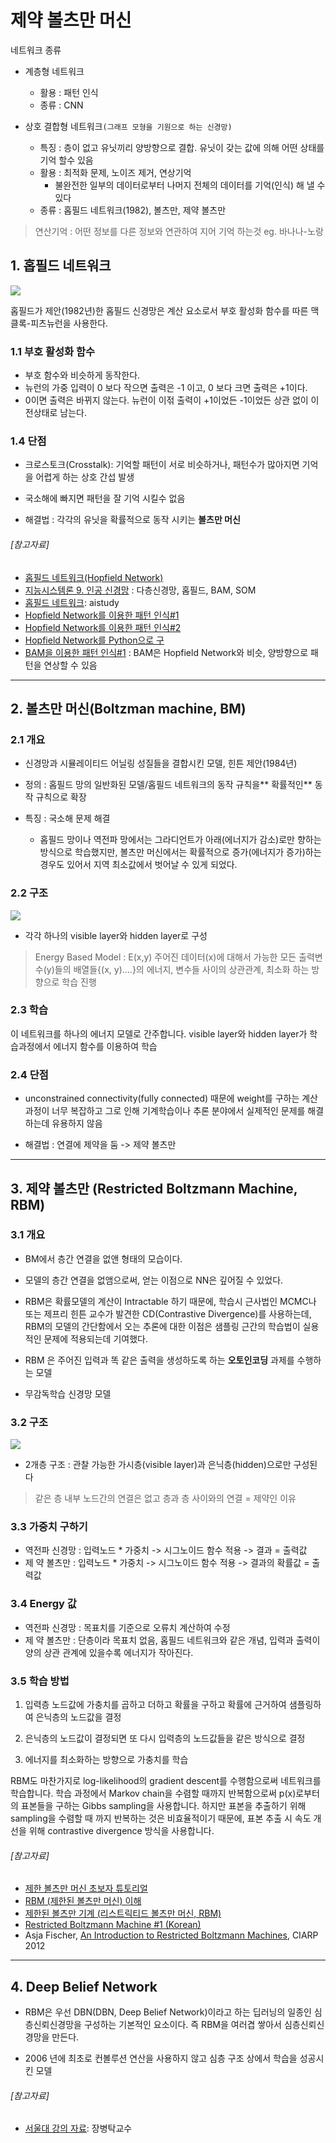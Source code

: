 # 제약 볼츠만 머신 

네트워크 종류 
- 계층형 네트워크 
    - 활용 : 패턴 인식
    - 종류 : CNN

- 상호 결합형 네트워크`(그래프 모형을 기원으로 하는 신경망)`
    - 특징 : 층이 없고 유닛끼리 양방향으로 결합. 유닛이 갖는 값에 의해 어떤 상태를 기억 할수 있음
    - 활용 : 최적화 문제, 노이즈 제거, 연상기억 
        - 불완전한 일부의 데이터로부터 나머지 전체의 데이터를 기억(인식) 해 낼 수 있다
    - 종류 : 홉필드 네트워크(1982), 볼츠만, 제약 볼츠만 

> 연산기억 : 어떤 정보를 다른 정보와 연관하여 지어 기억 하는것 eg. 바나나-노랑



## 1. 홉필드 네트워크 

![](https://i.imgur.com/aXzW4Yy.png)


홉필드가 제안(1982년)한 홉필드 신경망은 계산 요소로서 부호 활성화 함수를 따른 맥클록-피츠뉴런을 사용한다.

### 1.1 부호 활성화 함수
- 부호 함수와 비슷하게 동작한다.
- 뉴런의 가중 입력이 0 보다 작으면 출력은 -1 이고, 0 보다 크면 출력은 +1이다.
- 0이면 출력은 바뀌지 않는다. 뉴런이 이젂 출력이 +1이었든 -1이었든 상관 없이 이전상태로 남는다. 


### 1.4 단점 

- 크로스토크(Crosstalk): 기억할 패턴이 서로 비슷하거나, 패턴수가 많아지면 기억을 어렵게 하는 상호 간섭 발생 

- 국소해에 빠지면 패턴을 잘 기억 시킬수 없음 

- 해결법 : 각각의 유닛을 확률적으로 동작 시키는 **볼츠만 머신** 

###### [참고자료]
- [홉필드 네트워크(Hopfield Network)](http://untitledtblog.tistory.com/7)
- [지능시스템론 9. 인공 신경망](http://blog.daum.net/kimjaehun12/184) : 다층신경망, 홉필드, BAM, SOM
- [홉필드 네트워크](http://www.aistudy.co.kr/neural/hopfield_kim.htm): aistudy
- [Hopfield Network를 이용한 패턴 인식#1](http://secmem.tistory.com/268)
- [Hopfield Network를 이용한 패턴 인식#2](http://secmem.tistory.com/270)
- [Hopfield Network를 Python으로 구 ](http://trampkiwi.blog.me/221012687142)
- [BAM을 이용한 패턴 인식#1](http://secmem.tistory.com/335) : BAM은 Hopfield Network와 비슷, 양방향으로 패턴을 연상할 수 있음

---

## 2. 볼츠만 머신(Boltzman machine, BM)

### 2.1 개요
-  신경망과 시뮬레이티드 어닐링 성질들을 결합시킨 모델, 힌튼 제안(1984년)

- 정의 : 홉필드 망의 일반화된 모델/홉필드 네트워크의 동작 규칙을** 확률적인** 동작 규칙으로 확장
- 특징 : 국소해 문제 해결
    - 홉필드 망이나 역전파 망에서는 그라디언트가 아래(에너지가 감소)로만 향하는 방식으로 학습했지만, 볼츠만 머신에서는 확률적으로 증가(에너지가 증가)하는 경우도 있어서 지역 최소값에서 벗어날 수 있게 되었다.


### 2.2 구조 

![](https://i.imgur.com/bQuFI5M.png)

- 각각 하나의 visible layer와 hidden layer로 구성

> Energy Based Model :  E(x,y)  주어진 데이터(x)에 대해서 가능한 모든 출력변수(y)들의 배열들{(x, y)....}의 에너지,  변수들 사이의 상관관계, 최소화 하는 방향으로 학습 진행 


### 2.3 학습 

이 네트워크를 하나의 에너지 모델로 간주합니다. visible layer와 hidden layer가 학습과정에서 에너지 함수를 이용하여 학습

### 2.4 단점 

- unconstrained connectivity(fully connected) 때문에 weight를 구하는 계산과정이 너무 복잡하고 그로 인해 기계학습이나 추론 분야에서 실제적인 문제를 해결하는데 유용하지 않음

- 해결법 : 연결에 제약을 둠 -> 제약 볼츠만


---

## 3. 제약 볼츠만 (Restricted Boltzmann Machine, RBM)

### 3.1 개요 

- BM에서 층간 연결을 없앤 형태의 모습이다.

- 모델의 층간 연결을 없앰으로써, 얻는 이점으로 NN은 깊어질 수 있었다. 

- RBM은 확률모델의 계산이 Intractable 하기 때문에, 학습시 근사법인 MCMC나 또는 제프리 힌튼 교수가 발견한 CD(Contrastive Divergence)를 사용하는데, RBM의 모델의 간단함에서 오는 추론에 대한 이점은 샘플링 근간의 학습법이 실용적인 문제에 적용되는데 기여했다.

- RBM 은 주어진 입력과 똑 같은 출력을 생성하도록 하는 **오토인코딩** 과제를 수행하는 모델

- 무감독학습 신경망 모델

### 3.2 구조 

![](https://i.imgur.com/RJyQFAw.png)

- 2개층 구조 : 관찰 가능한 가시층(visible layer)과 은닉층(hidden)으로만 구성된다

> 같은 층 내부 노드간의 연결은 없고 층과 층 사이와의 연결 = 제약인 이유 


### 3.3 가중치 구하기 

- 역전파 신경망 : 입력노드 * 가중치 -> 시그노이드 함수 적용 -> 결과 = 출력값
- 제  약 볼츠만 : 입력노드 * 가중치 -> 시그노이드 함수 적용 -> 결과의 확률값 = 출력값

### 3.4 Energy 값

- 역전파 신경망 : 목표치를 기준으로 오류치 계산하여 수정 
- 제  약 볼츠만 : 단층이라 목표치 없음, 홉필드 네트워크와 같은 개념, 입력과 출력이 양의 상관 관계에 있을수록 에너지가 작아진다. 

### 3.5 학습 방법 

1. 입력층 노드값에 가충치를 곱하고 더하고 확률을 구하고 확률에 근거하여 샘플링하여 은닉층의 노드값을 결정

2. 은닉층의 노드값이 결정되면 또 다시 입력층의 노드값들을 같은 방식으로 결정

3. 에너지를 최소화하는 방향으로 가충치를 학습


RBM도 마찬가지로 log-likelihood의 gradient descent를 수행함으로써 네트워크를 학습합니다. 학습 과정에서 Markov chain을 수렴할 때까지 반복함으로써 p(x)로부터의 표본들을 구하는 Gibbs sampling을 사용합니다. 하지만 표본을 추출하기 위해 sampling을 수렴할 때 까지 반복하는 것은 비효율적이기 때문에, 표본 추출 시 속도 개선을 위해 contrastive divergence 방식을 사용합니다.


###### [참고자료]
- [제한 볼츠만 머신 초보자 튜토리얼](http://blog.naver.com/rupy400/220793514761)
- [RBM (제한된 볼츠만 머신) 이해](http://www.tbacking.com/?p=351)
- [제한된 볼츠만 기계 (리스트릭티드 볼츠만 머신, RBM)](http://neuralix.blogspot.com/2014/02/draft.html)
- [Restricted Boltzmann Machine #1 (Korean)](http://junya906.blogspot.com/2016/06/restricted-boltzmann-machine-1-korean.html)
- Asja Fischer, [An Introduction to Restricted Boltzmann Machines](http://image.diku.dk/igel/paper/AItRBM-proof.pdf), CIARP 2012

---

## 4. Deep Belief Network

- RBM은 우선 DBN(DBN, Deep Belief Network)이라고 하는 딥러닝의 일종인 심층신뢰신경망을 구성하는 기본적인 요소이다. 즉 RBM을 여러겹 쌓아서 심층신뢰신경망을 만든다.

- 2006 년에 최초로 컨볼루션 연산을 사용하지 않고 심층 구조 상에서 학습을 성공시킨 모델



###### [참고자료] 
- [서울대 강의 자료](https://bi.snu.ac.kr/Courses/ML2016/LectureNote/LectureNote_ch5.pdf): 장병탁교수 